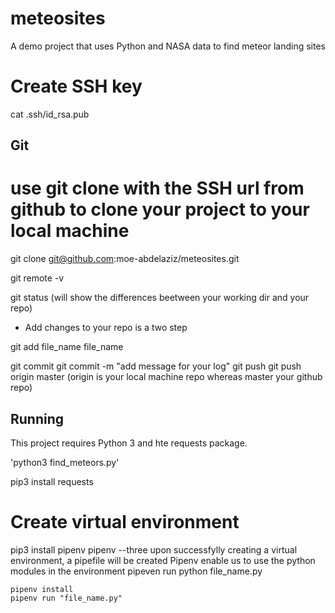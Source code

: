 # meteosites
A demo project that uses Python and NASA data to find meteor landing sites

# Create SSH key
cat .ssh/id_rsa.pub

## Git
# use git clone with the SSH url from github to clone your project to your local machine
git clone git@github.com:moe-abdelaziz/meteosites.git

git remote -v

git status (will show the differences beetween your working dir and your repo)

- Add changes to your repo is a two step 

git add file_name file_name

git commit
git commit -m "add message for your log"
git push
git push origin master (origin is your local machine repo whereas master your github repo)
## Running
This project requires Python 3 and hte requests package.

'python3 find_meteors.py'

pip3 install requests

# Create virtual environment
pip3 install pipenv
pipenv --three
upon successfylly creating a virtual environment, a pipefile will be created
Pipenv enable us to use the python modules in the environment 
pipeven run python file_name.py


```
pipenv install
pipenv run "file_name.py"

